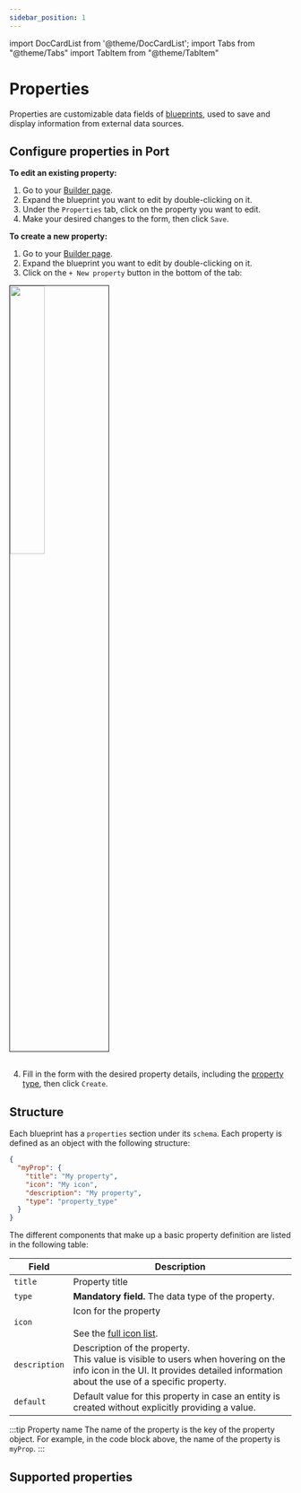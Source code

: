 ```yaml
---
sidebar_position: 1
---
```


import DocCardList from '@theme/DocCardList';
import Tabs from "@theme/Tabs"
import TabItem from "@theme/TabItem"

# Properties

Properties are customizable data fields of [blueprints](/build-your-software-catalog/customize-integrations/configure-data-model/setup-blueprint/), used to save and display information from external data sources.

## Configure properties in Port

**To edit an existing property:**

1. Go to your [Builder page](https://app.getport.io/settings).
2. Expand the blueprint you want to edit by double-clicking on it.
3. Under the `Properties` tab, click on the property you want to edit.
4. Make your desired changes to the form, then click `Save`.

**To create a new property:**

1. Go to your [Builder page](https://app.getport.io/settings).
2. Expand the blueprint you want to edit by double-clicking on it.
3. Click on the `+ New property` button in the bottom of the tab:

<img src='/img/software-catalog/customize-integrations/createNewProperty.png' width='35%' border='1px' />
<br/><br/>

4. Fill in the form with the desired property details, including the [property type](/build-your-software-catalog/customize-integrations/configure-data-model/setup-blueprint/properties/#supported-properties), then click `Create`.

## Structure

Each blueprint has a `properties` section under its `schema`. Each property is defined as an object with the following structure:

```json showLineNumbers
{
  "myProp": {
    "title": "My property",
    "icon": "My icon",
    "description": "My property",
    "type": "property_type"
  }
}
```

The different components that make up a basic property definition are listed in the following table:

| Field         | Description                                                                                                                                                                        |
| ------------- | ---------------------------------------------------------------------------------------------------------------------------------------------------------------------------------- |
| `title`       | Property title                                                                                                                                                                     |
| `type`        | **Mandatory field.** The data type of the property.                                                                                                                                |
| `icon`        | Icon for the property <br /><br />See the [full icon list](../setup-blueprint.md#full-icon-list).                                                                                  |
| `description` | Description of the property.<br /> This value is visible to users when hovering on the info icon in the UI. It provides detailed information about the use of a specific property. |
| `default`     | Default value for this property in case an entity is created without explicitly providing a value.                                                                                 |

:::tip Property name
The name of the property is the key of the property object. For example, in the code block above, the name of the property is `myProp`.
:::

## Supported properties

<DocCardList />